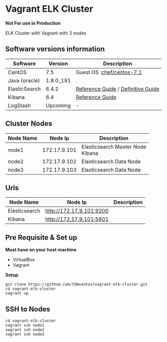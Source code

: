 # Vagrant ELK Cluster

**Not For use in Production**

ELK Cluster with Vagrant with 3 nodes

## Software versions information

| Software              | Version     | Description                        |
| --------------------------------- | ----------- | ----------------------------------------- |
| CentOS|7.5| Guest OS :[chef/centos-7.1](https://app.vagrantup.com/centos/boxes/7) |
| Java (oracle)              | 1.8.0_191    |     |
| ElasticSearch                     | 6.4.2       | [Reference Guide](https://www.elastic.co/guide/en/elasticsearch/reference/current/index.html) / [Definitive Guide](https://www.elastic.co/guide/en/elasticsearch/guide/current/index.html) |
| Kibana | 6.4 | [Reference Guide](https://www.elastic.co/guide/en/kibana/current/index.html)|
| LogStash | Upcoming | - |


## Cluster Nodes

| Node Name | Node Ip | Description  |
| --- | ---- | --- |
|node1|172.17.9.101|Elasticsearch Master Node <br> Kibana |
|node2|172.17.9.102|Elasticsearch Data Node|
|node3|172.17.9.103|Elasticsearch Data Node|


## Urls

| Node Name | Node Ip | Description  |
| --- | ---- | --- |
|Elasticsearch|http://172.17.9.101:9200
|Kibana|http://172.17.9.101:5601

## Pre Requisite & Set up

**Must have on your host machine**

* VirtualBox
* Vagrant

**Setup**

```
git clone https://github.com/fdmsantos/vagrant-elk-cluster.git
cd vagrant-elk-cluster
vagrant up
```

## SSH to Nodes
```
cd vagrant-elk-cluster
vagrant ssh node1
vagrant ssh node2
vagrant ssh node3
```